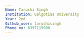 ```yaml
---
Name: Tarushi Singh
Institution: Galgotias University
Year: 2nd
Github_user: tarushisingh
Phone no: 6397119980
---
```


